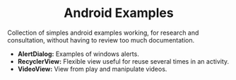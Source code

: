 <h1 align="center">Android Examples</h1>

Collection of simples android examples working, for research and consultation, without having to review too much documentation.

* **AlertDialog:** Examples of windows alerts.
* **RecyclerView:** Flexible view useful for reuse several times in an activity.
* **VideoView:** View from play and manipulate videos.
